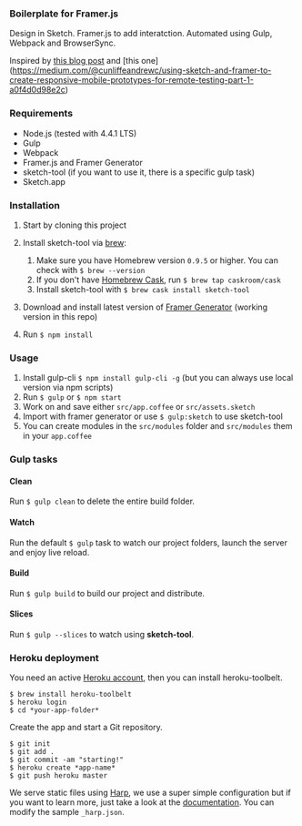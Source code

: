### Boilerplate for Framer.js

Design in Sketch. Framer.js to add interatction. Automated using Gulp, Webpack and BrowserSync.

Inspired by [this blog post](https://blog.prototypr.io/automate-your-ux-design-workflow-with-framer-js-gulp-and-sketch-cc2e8484e4b7#.yw2i6ophx) and [this one] (https://medium.com/@cunliffeandrewc/using-sketch-and-framer-to-create-responsive-mobile-prototypes-for-remote-testing-part-1-a0f4d0d98e2c)

### Requirements

* Node.js (tested with 4.4.1 LTS)
* Gulp
* Webpack
* Framer.js and Framer Generator
* sketch-tool (if you want to use it, there is a specific gulp task)
* Sketch.app

### Installation

1. Start by cloning this project
2. Install sketch-tool via [brew](http://brew.sh/):
    1. Make sure you have Homebrew version `0.9.5` or higher. You can check with `$ brew --version`
    2. If you don't have [Homebrew Cask](http://caskroom.io/), run `$ brew tap caskroom/cask`
    3. Install sketch-tool with `$ brew cask install sketch-tool`

3. Download and install latest version of [Framer Generator](http://builds.framerjs.com/) (working version in this repo)

4. Run `$ npm install`

### Usage

1. Install gulp-cli `$ npm install gulp-cli -g` (but you can always use local version via npm scripts)
2. Run `$ gulp` or `$ npm start`
3. Work on and save either `src/app.coffee` or `src/assets.sketch`
4. Import with framer generator or use `$ gulp:sketch` to use sketch-tool
5. You can create modules in the `src/modules` folder and `src/modules` them in your `app.coffee`

### Gulp tasks
#### Clean

Run `$ gulp clean` to delete the entire build folder.
#### Watch

Run the default `$ gulp` task to watch our project folders, launch the server and enjoy live reload.

#### Build
Run `$ gulp build` to build our project and distribute.

#### Slices
Run `$ gulp --slices` to watch using **sketch-tool**.

### Heroku deployment

You need an active [Heroku account](https://heroku.com), then you can install heroku-toolbelt.

```
$ brew install heroku-toolbelt
$ heroku login
$ cd *your-app-folder*
```

Create the app and start a Git repository.

```
$ git init
$ git add .
$ git commit -am "starting!"
$ heroku create *app-name*
$ git push heroku master
```

We serve static files using [Harp](http://harpjs.com/), we use a super simple configuration but if you want to learn more, just take a look at the [documentation](http://harpjs.com/docs/). You can modify the sample `_harp.json`.
